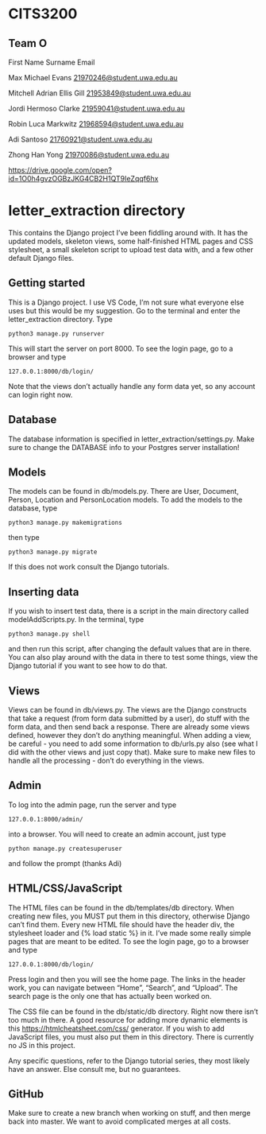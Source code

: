 # CITS3200

## Team O

First Name	Surname	Email

Max Michael	Evans	21970246@student.uwa.edu.au

Mitchell Adrian Ellis	Gill	21953849@student.uwa.edu.au

Jordi	Hermoso Clarke	21959041@student.uwa.edu.au

Robin Luca	Markwitz	21968594@student.uwa.edu.au

Adi	Santoso	21760921@student.uwa.edu.au

Zhong Han	Yong	21970086@student.uwa.edu.au

https://drive.google.com/open?id=1O0h4gvzOGBzJKG4CB2H1QT9IeZqqf6hx

# letter_extraction directory

This contains the Django project I’ve been fiddling around with. It has the updated models, skeleton views, some half-finished HTML pages and CSS stylesheet, a small skeleton script to upload test data with, and a few other default Django files.

## Getting started

This is a Django project. I use VS Code,  I’m not sure what everyone else uses but this would be my suggestion.
Go to the terminal and enter the letter_extraction directory. Type 
```
python3 manage.py runserver
```
This will start the server on port 8000. To see the login page, go to a browser and type
```
127.0.0.1:8000/db/login/
```
Note that the views don’t actually handle any form data yet, so any account can login right now.

## Database

The database information is specified in letter_extraction/settings.py. Make sure to change the DATABASE info to your Postgres server installation! 

## Models

The models can be found in db/models.py. There are User, Document, Person, Location and PersonLocation models. To add the models to the database, type 
```
python3 manage.py makemigrations
```
then type 
```
python3 manage.py migrate
```
If this does not work consult the Django tutorials.

## Inserting data

If you wish to insert test data, there is a script in the main directory called modelAddScripts.py. In the terminal, type 
```
python3 manage.py shell
```
and then run this script, after changing the default values that are in there. You can also play around with the data in there to test some things, view the Django tutorial if you want to see how to do that.

## Views

Views can be found in db/views.py. The views are the Django constructs that take a request (from form data submitted by a user), do stuff with the form data, and then send back a response. There are already some views defined, however they don’t do anything meaningful. When adding a view, be careful - you need to add some information to db/urls.py also (see what I did with the other views and just copy that). Make sure to make new files to handle all the processing - don’t do everything in the views.

## Admin

To log into the admin page, run the server and type 
```
127.0.0.1:8000/admin/
```
into a browser. You will need to create an admin account, just type
```
python manage.py createsuperuser
```
and follow the prompt (thanks Adi)

## HTML/CSS/JavaScript

The HTML files can be found in the db/templates/db directory. When creating new files, you MUST put them in this directory, otherwise Django can’t find them. Every new HTML file should have the header div, the stylesheet loader and {% load static %} in it.
I’ve made some really simple pages that are meant to be edited. To see the login page, go to a browser and type
```
127.0.0.1:8000/db/login/
```
Press login and then you will see the home page. The links in the header work, you can navigate between “Home”, “Search”, and “Upload”. The search page is the only one that has actually been worked on.

The CSS file can be found in the db/static/db directory. Right now there isn’t too much in there. A good resource for adding more dynamic elements is this https://htmlcheatsheet.com/css/ generator. If you wish to add JavaScript files, you must also put them in this directory. There is currently no JS in this project. 

Any specific questions, refer to the Django tutorial series, they most likely have an answer. Else consult me, but no guarantees.

## GitHub

Make sure to create a new branch when working on stuff, and then merge back into master. We want to avoid complicated merges at all costs.
 

